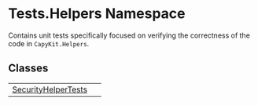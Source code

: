 # Tests.Helpers Namespace


Contains unit tests specifically focused on verifying the correctness of the code in `CapyKit.Helpers`.



## Classes
<table>
<tr>
<td><a href="T_Tests_Helpers_SecurityHelperTests.md">SecurityHelperTests</a></td>
<td> </td></tr>
</table>